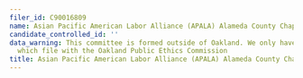 ```yaml
---
filer_id: C90016809
name: Asian Pacific American Labor Alliance (APALA) Alameda County Chapter
candidate_controlled_id: ''
data_warning: This committee is formed outside of Oakland. We only have data on committees
  which file with the Oakland Public Ethics Commission
title: Asian Pacific American Labor Alliance (APALA) Alameda County Chapter
---
```

